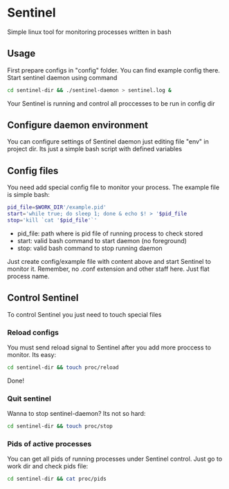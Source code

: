# Sentinel
Simple linux tool for monitoring processes written in bash

## Usage
First prepare configs in "config" folder. You can find example config there.
Start sentinel daemon using command
```bash
cd sentinel-dir && ./sentinel-daemon > sentinel.log &
```
Your Sentinel is running and control all proccesses to be run in config dir

## Configure daemon environment
You can configure settings of Sentinel daemon just editing file "env" in project dir. Its just a simple bash script with defined variables

## Config files
You need add special config file to monitor your process. The example file is simple bash:
```bash
pid_file=$WORK_DIR'/example.pid'
start='while true; do sleep 1; done & echo $! > '$pid_file
stop='kill `cat '$pid_file'`'
```
- pid_file: path where is pid file of running process to check stored
- start: valid bash command to start daemon (no foreground)
- stop: valid bash command to stop running daemon

Just create config/example file with content above and start Sentinel to monitor it. Remember, no .conf extension and other staff here. Just flat process name.

## Control Sentinel
To control Sentinel you just need to touch special files

### Reload configs
You must send reload signal to Sentinel after you add more proccess to monitor. Its easy:
```bash
cd sentinel-dir && touch proc/reload
```
Done!

### Quit sentinel
Wanna to stop sentinel-daemon? Its not so hard:
```bash
cd sentinel-dir && touch proc/stop
```

### Pids of active processes
You can get all pids of running processes under Sentinel control. Just go to work dir and check pids file:
```bash
cd sentinel-dir && cat proc/pids
```

